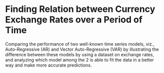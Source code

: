 # Finding Relation between Currency Exchange Rates over a Period of Time
Comparing the performance of two well-known time series models, viz., Auto-Regressive (AR) and Vector Auto-Regressive (VAR) by illustrating the difference between these models by using a dataset on exchange rates, and analyzing which model among the 2 is able to fit the data in a better way and make more accurate predictions.
